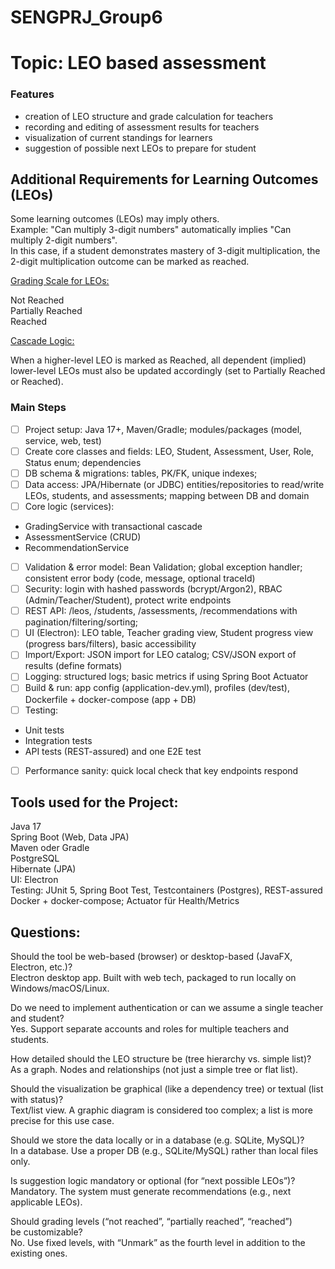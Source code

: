 # SENGPRJ_Group6

# Topic: LEO based assessment
### Features
- creation of LEO structure and grade calculation for teachers
- recording and editing of assessment results for teachers
- visualization of current standings for learners
- suggestion of possible next LEOs to prepare for student

## Additional Requirements for Learning Outcomes (LEOs)

Some learning outcomes (LEOs) may imply others.  
Example: "Can multiply 3-digit numbers" automatically implies "Can multiply 2-digit numbers".  
In this case, if a student demonstrates mastery of 3-digit multiplication, the 2-digit multiplication outcome can be marked as reached.  

<u>Grading Scale for LEOs:</u>  

Not Reached  
Partially Reached  
Reached  

<u>Cascade Logic:</u>  

When a higher-level LEO is marked as Reached, all dependent (implied) lower-level LEOs must also be updated accordingly (set to Partially Reached or Reached).

### Main Steps
- [ ] Project setup: Java 17+, Maven/Gradle; modules/packages (model, service, web, test)
- [ ] Create core classes and fields: LEO, Student, Assessment, User, Role, Status enum; dependencies
- [ ] DB schema & migrations: tables, PK/FK, unique indexes;
- [ ] Data access: JPA/Hibernate (or JDBC) entities/repositories to read/write LEOs, students, and assessments; mapping between DB and domain
- [ ] Core logic (services):
- GradingService with transactional cascade
- AssessmentService (CRUD)  
- RecommendationService 
- [ ] Validation & error model: Bean Validation; global exception handler; consistent error body (code, message, optional traceId)
- [ ] Security: login with hashed passwords (bcrypt/Argon2), RBAC (Admin/Teacher/Student), protect write endpoints
- [ ] REST API: /leos, /students, /assessments, /recommendations with pagination/filtering/sorting; 
- [ ]  UI (Electron): LEO table, Teacher grading view, Student progress view (progress bars/filters), basic accessibility
- [ ]  Import/Export: JSON import for LEO catalog; CSV/JSON export of results (define formats)
- [ ]  Logging: structured logs; basic metrics if using Spring Boot Actuator
- [ ]  Build & run: app config (application-dev.yml), profiles (dev/test), Dockerfile + docker-compose (app + DB)
- [ ]  Testing:
 - Unit tests
 - Integration tests 
 - API tests (REST-assured) and one E2E test 
- [ ] Performance sanity: quick local check that key endpoints respond

## Tools used for the Project:  
Java 17  
Spring Boot (Web, Data JPA)  
Maven oder Gradle  
PostgreSQL   
Hibernate (JPA)    
UI: Electron  
Testing: JUnit 5, Spring Boot Test, Testcontainers (Postgres), REST-assured  
Docker + docker-compose; Actuator für Health/Metrics  

## Questions:
Should the tool be web-based (browser) or desktop-based (JavaFX, Electron, etc.)?   
Electron desktop app. Built with web tech, packaged to run locally on Windows/macOS/Linux.   

Do we need to implement authentication or can we assume a single teacher and student?  
Yes. Support separate accounts and roles for multiple teachers and students.   

How detailed should the LEO structure be (tree hierarchy vs. simple list)?  
As a graph. Nodes and relationships (not just a simple tree or flat list).   

Should the visualization be graphical (like a dependency tree) or textual (list with status)?  
Text/list view. A graphic diagram is considered too complex; a list is more precise for this use case.   

Should we store the data locally or in a database (e.g. SQLite, MySQL)?  
In a database. Use a proper DB (e.g., SQLite/MySQL) rather than local files only.  

Is suggestion logic mandatory or optional (for “next possible LEOs”)?  
Mandatory. The system must generate recommendations (e.g., next applicable LEOs).   

Should grading levels (“not reached”, “partially reached”, “reached”) be customizable?  
No. Use fixed levels, with “Unmark” as the fourth level in addition to the existing ones.   
